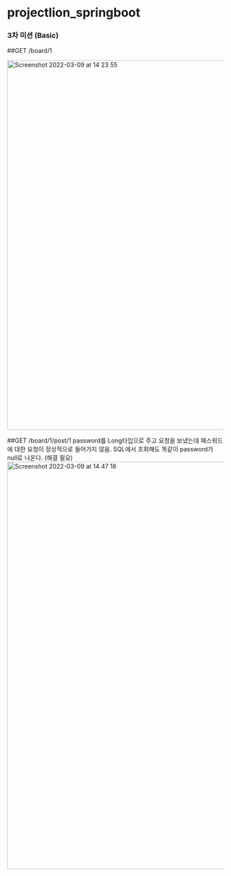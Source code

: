 # projectlion_springboot
### 3차 미션 (Basic)

##GET /board/1

<img width="861" alt="Screenshot 2022-03-09 at 14 23 55" src="https://user-images.githubusercontent.com/98260324/157378377-27dcda7c-de40-439e-8ce6-d0f20d9dbd52.png">

##GET /board/1/post/1
password를 Long타입으로 주고 요청을 보냈는데 패스워드에 대한 요청이 정상적으로 들어가지 않음.
SQL에서 조회해도 똑같이 password가 null로 나온다. (해결 필요)
<img width="949" alt="Screenshot 2022-03-09 at 14 47 18" src="https://user-images.githubusercontent.com/98260324/157380415-7b033ebf-7111-4857-af1b-329d24041e69.png">
